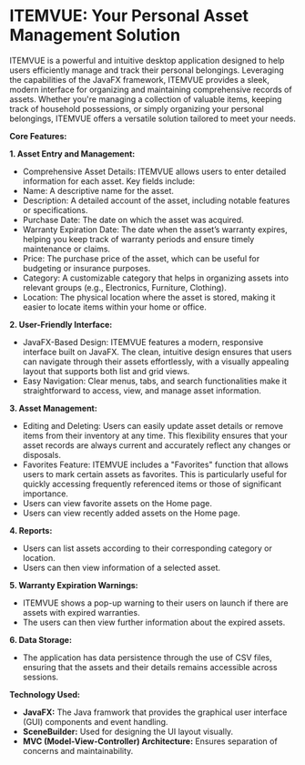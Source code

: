 # ITEMVUE: Your Personal Asset Management Solution

ITEMVUE is a powerful and intuitive desktop application designed to help users efficiently manage and track their personal belongings. Leveraging the capabilities of the JavaFX framework, ITEMVUE provides a sleek, modern interface for organizing and maintaining comprehensive records of assets. Whether you're managing a collection of valuable items, keeping track of household possessions, or simply organizing your personal belongings, ITEMVUE offers a versatile solution tailored to meet your needs.

**Core Features:**

**1. Asset Entry and Management:**
* Comprehensive Asset Details: ITEMVUE allows users to enter detailed information for each asset. Key fields include:
* Name: A descriptive name for the asset.
* Description: A detailed account of the asset, including notable features or specifications.
* Purchase Date: The date on which the asset was acquired.
* Warranty Expiration Date: The date when the asset’s warranty expires, helping you keep track of warranty periods and ensure timely maintenance or claims.
* Price: The purchase price of the asset, which can be useful for budgeting or insurance purposes.
* Category: A customizable category that helps in organizing assets into relevant groups (e.g., Electronics, Furniture, Clothing).
* Location: The physical location where the asset is stored, making it easier to locate items within your home or office.
  
**2. User-Friendly Interface:**
* JavaFX-Based Design: ITEMVUE features a modern, responsive interface built on JavaFX. The clean, intuitive design ensures that users can navigate through their assets effortlessly, with a visually appealing layout that supports both list and grid views.
* Easy Navigation: Clear menus, tabs, and search functionalities make it straightforward to access, view, and manage asset information.

**3. Asset Management:**
* Editing and Deleting: Users can easily update asset details or remove items from their inventory at any time. This flexibility ensures that your asset records are always current and accurately reflect any changes or disposals.
* Favorites Feature: ITEMVUE includes a "Favorites" function that allows users to mark certain assets as favorites. This is particularly useful for quickly accessing frequently referenced items or those of significant importance.
* Users can view favorite assets on the Home page.
* Users can view recently added assets on the Home page.

**4. Reports:**
* Users can list assets according to their corresponding category or location.
* Users can then view information of a selected asset.

**5. Warranty Expiration Warnings:**
* ITEMVUE shows a pop-up warning to their users on launch if there are assets with expired warranties.
* The users can then view further information about the expired assets.

**6. Data Storage:**
* The application has data persistence through the use of CSV files, ensuring that the assets and their details remains accessible across sessions.

**Technology Used:**
* **JavaFX:** The Java framwork that provides the graphical user interface (GUI) components and event handling.
* **SceneBuilder:** Used for designing the UI layout visually.
* **MVC (Model-View-Controller) Architecture:** Ensures separation of concerns and maintainability. 
